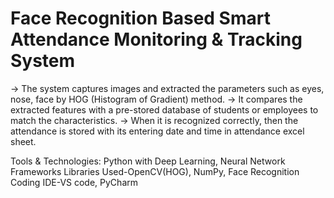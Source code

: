 # Face Recognition Based Smart Attendance Monitoring & Tracking System

-> The system captures images and extracted the parameters such as eyes, nose, face by HOG (Histogram of
Gradient) method.
-> It compares the extracted features with a pre-stored database of students or employees to match the
characteristics.
-> When it is recognized correctly, then the attendance is stored with its entering date and time in attendance excel
sheet.

Tools & Technologies:
Python with Deep Learning, Neural Network Frameworks
Libraries Used-OpenCV(HOG), NumPy, Face Recognition
Coding IDE-VS code, PyCharm

